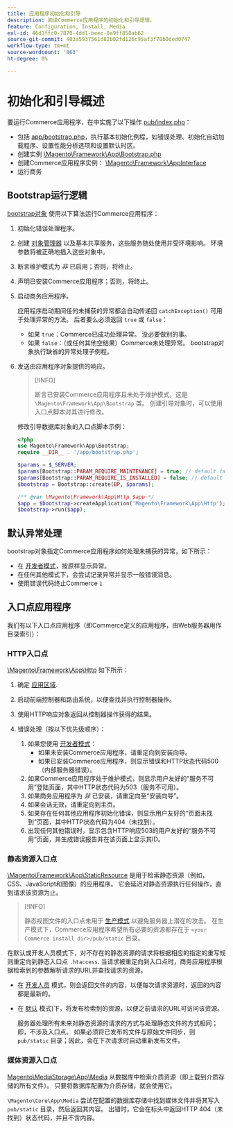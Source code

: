 ```yaml
---
title: 应用程序初始化和引导
description: 阅读Commerce应用程序的初始化和引导逻辑。
feature: Configuration, Install, Media
exl-id: 46d1ffc0-7870-4dd1-beec-0a9ff858ab62
source-git-commit: 403a5937561d82b02fd126c95af3f70b0ded0747
workflow-type: tm+mt
source-wordcount: '863'
ht-degree: 0%

---
```


# 初始化和引导概述

要运行Commerce应用程序，在中实施了以下操作 [pub/index.php][index]：

- 包括 [app/bootstrap.php][bootinitial]，执行基本初始化例程，如错误处理、初始化自动加载程序、设置性能分析选项和设置默认时区。
- 创建实例 [\Magento\Framework\App\Bootstrap.php][bootstrap] <!-- It requires initialization parameters to be specified in constructor. Normally, the $_SERVER super-global variable is supposed to be passed there. -->
- 创建Commerce应用程序实例： [\Magento\Framework\AppInterface][app-face]
- 运行商务

## Bootstrap运行逻辑

[bootstrap对象][bootinitial] 使用以下算法运行Commerce应用程序：

1. 初始化错误处理程序。
1. 创建 [对象管理器][object] 以及基本共享服务，这些服务随处使用并受环境影响。 环境参数将被正确地插入这些对象中。
1. 断言维护模式为 _非_ 已启用；否则，将终止。
1. 声明已安装Commerce应用程序；否则，将终止。
1. 启动商务应用程序。

   应用程序启动期间任何未捕获的异常都会自动传递回 `catchException()` 可用于处理异常的方法。 后者要么必须返回 `true` 或 `false`：

   - 如果 `true`：Commerce已成功处理异常。 没必要做别的事。
   - 如果 `false`：（或任何其他空结果）Commerce未处理异常。 bootstrap对象执行缺省的异常处理子例程。

1. 发送由应用程序对象提供的响应。

   >[!INFO]
   >
   >断言已安装Commerce应用程序且未处于维护模式，这是 `\Magento\Framework\App\Bootstrap` 类。 创建引导对象时，可以使用入口点脚本对其进行修改。

   修改引导数据库对象的入口点脚本示例：

   ```php
   <?php
   use Magento\Framework\App\Bootstrap;
   require __DIR__ . '/app/bootstrap.php';
   
   $params = $_SERVER;
   $params[Bootstrap::PARAM_REQUIRE_MAINTENANCE] = true; // default false
   $params[Bootstrap::PARAM_REQUIRE_IS_INSTALLED] = false; // default true
   $bootstrap = Bootstrap::create(BP, $params);
   
   /** @var \Magento\Framework\App\Http $app */
   $app = $bootstrap->createApplication('Magento\Framework\App\Http');
   $bootstrap->run($app);
   ```

## 默认异常处理

bootstrap对象指定Commerce应用程序如何处理未捕获的异常，如下所示：

- 在 [开发者模式](../bootstrap/application-modes.md#developer-mode)，按原样显示异常。
- 在任何其他模式下，会尝试记录异常并显示一般错误消息。
- 使用错误代码终止Commerce `1`

## 入口点应用程序

我们有以下入口点应用程序（即Commerce定义的应用程序，由Web服务器用作目录索引）：

### HTTP入口点

[\Magento\Framework\App\Http][http] 如下所示：

1. 确定 [应用区域](https://developer.adobe.com/commerce/php/architecture/modules/areas/).
1. 启动前端控制器和路由系统，以便查找并执行控制器操作。
1. 使用HTTP响应对象返回从控制器操作获得的结果。
1. 错误处理（按以下优先级顺序）：

   1. 如果您使用 [开发者模式](../bootstrap/application-modes.md#developer-mode)：
      - 如果未安装Commerce应用程序，请重定向到安装向导。
      - 如果已安装Commerce应用程序，则显示错误和HTTP状态代码500（内部服务器错误）。
   1. 如果Commerce应用程序处于维护模式，则显示用户友好的“服务不可用”登陆页面，其中HTTP状态代码为503（服务不可用）。
   1. 如果商务应用程序为 _非_ 已安装，请重定向至“安装向导”。
   1. 如果会话无效，请重定向到主页。
   1. 如果存在任何其他应用程序初始化错误，则显示用户友好的“页面未找到”页面，其中HTTP状态代码为404（未找到）。
   1. 出现任何其他错误时，显示包含HTTP响应503的用户友好的“服务不可用”页面，并生成错误报告并在该页面上显示其ID。

### 静态资源入口点

[\Magento\Framework\App\StaticResource][static-resource] 是用于检索静态资源（例如，CSS、JavaScript和图像）的应用程序。 它会延迟对静态资源执行任何操作，直到请求该资源为止。

>[!INFO]
>
>静态视图文件的入口点未用于 [生产模式](application-modes.md#production-mode) 以避免服务器上潜在的攻击。 在生产模式下，Commerce应用程序希望所有必要的资源都存在于 `<your Commerce install dir>/pub/static` 目录。

在默认或开发人员模式下，对不存在的静态资源的请求将根据相应的指定的重写规则重定向到静态入口点 `.htaccess`.
当请求被重定向到入口点时，商务应用程序根据检索到的参数解析请求的URL并查找请求的资源。

- 在 [开发人员](application-modes.md#developer-mode) 模式，则会返回文件的内容，以便每次请求资源时，返回的内容都是最新的。
- 在 [默认](application-modes.md#default-mode) 模式)下，将发布检索到的资源，以便之前请求的URL可访问该资源。

  服务器处理所有未来对静态资源的请求的方式与处理静态文件的方式相同；即，不涉及入口点。 如果必须将已发布的文件与原始文件同步，则 `pub/static` 目录；因此，会在下次请求时自动重新发布文件。

### 媒体资源入口点

[Magento\MediaStorage\App\Media][media] 从数据库中检索介质资源（即上载到介质存储的所有文件）。 只要将数据库配置为介质存储，就会使用它。

`\Magento\Core\App\Media` 尝试在配置的数据库存储中找到媒体文件并将其写入 `pub/static` 目录，然后返回其内容。 出错时，它会在标头中返回HTTP 404（未找到）状态代码，并且不含内容。

<!-- Link Definitions -->

[app-face]: https://github.com/magento/magento2/tree/2.4/lib/internal/Magento/Framework/AppInterface.php
[bootinitial]: https://github.com/magento/magento2/tree/2.4/app/bootstrap.php
[bootstrap]: https://github.com/magento/magento2/tree/2.4/lib/internal/Magento/Framework/App/Bootstrap.php
[http]: https://github.com/magento/magento2/tree/2.4/lib/internal/Magento/Framework/App/Http
[index]: https://github.com/magento/magento2/tree/2.4/pub/index.php
[media]: https://github.com/magento/magento2/tree/2.4/app/code/Magento/MediaStorage/App/Media.php
[object]: https://github.com/magento/magento2/tree/2.4/lib/internal/Magento/Framework/ObjectManager
[static-resource]: https://github.com/magento/magento2/tree/2.4/lib/internal/Magento/Framework/App/StaticResource.php
